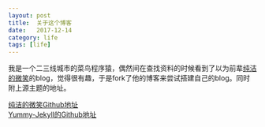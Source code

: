 ```yaml
---
layout: post
title:  关于这个博客
date:   2017-12-14
category: life
tags: [life]
---
```


我是一个二三线城市的菜鸟程序猿，偶然间在查找资料的时候看到了以为前辈[纯洁的微笑](http://www.ityouknow.com/)的blog，觉得很有趣，于是fork了他的博客来尝试搭建自己的blog。同时附上源主题的地址。

[纯洁的微笑Github地址](https://github.com/ityouknow/ityouknow.github.io)<br />
[Yummy-Jekyll的Github地址](https://github.com/DONGChuan/Yummy-Jekyll)<br /> 
